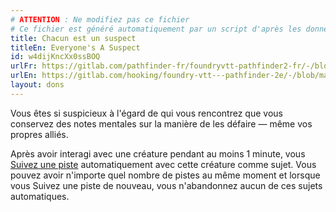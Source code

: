 ```yaml
---
# ATTENTION : Ne modifiez pas ce fichier
# Ce fichier est généré automatiquement par un script d'après les données du module Foundry VTT officiel et de sa traduction
title: Chacun est un suspect
titleEn: Everyone's A Suspect
id: w4dijKncXx0ssBOQ
urlFr: https://gitlab.com/pathfinder-fr/foundryvtt-pathfinder2-fr/-/blob/master/data/feats/w4dijKncXx0ssBOQ.htm
urlEn: https://gitlab.com/hooking/foundry-vtt---pathfinder-2e/-/blob/master/packs/data/feats.db/everyone-s-a-suspect.json
layout: dons
---
```

Vous êtes si suspicieux à l'égard de qui vous rencontrez que vous conservez des notes mentales sur la manière de les défaire — même vos propres alliés.

Après avoir interagi avec une créature pendant au moins 1 minute, vous [Suivez une piste](../actions/suivre-une-piste.html) automatiquement avec cette créature comme sujet. Vous pouvez avoir n'importe quel nombre de pistes au même moment et lorsque vous Suivez une piste de nouveau, vous n'abandonnez aucun de ces sujets automatiques.
